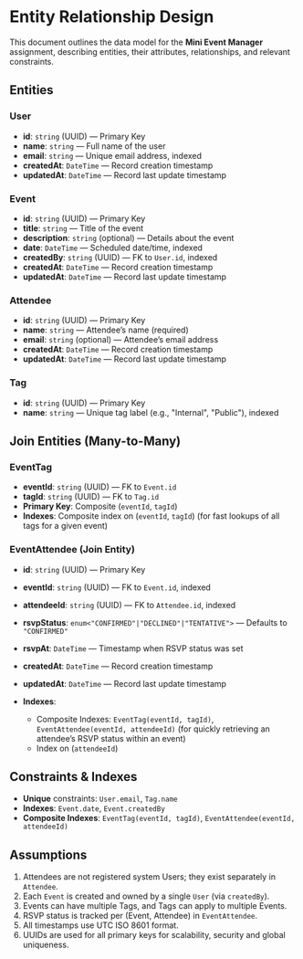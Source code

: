 # Entity Relationship Design

This document outlines the data model for the **Mini Event Manager** assignment, describing entities, their attributes, relationships, and relevant constraints.

## Entities

### User

* **id**: `string` (UUID) — Primary Key
* **name**: `string` — Full name of the user
* **email**: `string` — Unique email address, indexed
* **createdAt**: `DateTime` — Record creation timestamp
* **updatedAt**: `DateTime` — Record last update timestamp

### Event

* **id**: `string` (UUID) — Primary Key
* **title**: `string` — Title of the event
* **description**: `string` (optional) — Details about the event
* **date**: `DateTime` — Scheduled date/time, indexed
* **createdBy**: `string` (UUID) — FK to `User.id`, indexed
* **createdAt**: `DateTime` — Record creation timestamp
* **updatedAt**: `DateTime` — Record last update timestamp

### Attendee

* **id**: `string` (UUID) — Primary Key
* **name**: `string` — Attendee’s name (required)
* **email**: `string` (optional) — Attendee’s email address
* **createdAt**: `DateTime` — Record creation timestamp
* **updatedAt**: `DateTime` — Record last update timestamp

### Tag

* **id**: `string` (UUID) — Primary Key
* **name**: `string` — Unique tag label (e.g., "Internal", "Public"), indexed

## Join Entities (Many-to-Many)

### EventTag

* **eventId**: `string` (UUID) — FK to `Event.id`
* **tagId**: `string` (UUID) — FK to `Tag.id`
* **Primary Key**: Composite (`eventId`, `tagId`)
* **Indexes**: Composite index on (`eventId`, `tagId`) (for fast lookups of all tags for a given event)

### EventAttendee (Join Entity)

* **id**: `string` (UUID) — Primary Key
* **eventId**: `string` (UUID) — FK to `Event.id`, indexed
* **attendeeId**: `string` (UUID) — FK to `Attendee.id`, indexed
* **rsvpStatus**: `enum<"CONFIRMED"|"DECLINED"|"TENTATIVE">` — Defaults to `"CONFIRMED"`
* **rsvpAt**: `DateTime` — Timestamp when RSVP status was set
* **createdAt**: `DateTime` — Record creation timestamp
* **updatedAt**: `DateTime` — Record last update timestamp
* **Indexes**:

  * Composite Indexes: `EventTag(eventId, tagId)`, `EventAttendee(eventId, attendeeId)` (for quickly retrieving an attendee’s RSVP status within an event)
  * Index on (`attendeeId`)

## Constraints & Indexes

* **Unique** constraints: `User.email`, `Tag.name`
* **Indexes**: `Event.date`, `Event.createdBy`
* **Composite Indexes**: `EventTag(eventId, tagId)`, `EventAttendee(eventId, attendeeId)`

## Assumptions

1. Attendees are not registered system Users; they exist separately in `Attendee`.
2. Each `Event` is created and owned by a single `User` (via `createdBy`).
3. Events can have multiple Tags, and Tags can apply to multiple Events.
4. RSVP status is tracked per (Event, Attendee) in `EventAttendee`.
5. All timestamps use UTC ISO 8601 format.
6. UUIDs are used for all primary keys for scalability, security and global uniqueness.

